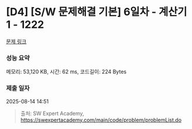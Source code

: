 # [D4] [S/W 문제해결 기본] 6일차 - 계산기1 - 1222 

[문제 링크](https://swexpertacademy.com/main/code/problem/problemDetail.do?contestProbId=AV14mbSaAEwCFAYD) 

### 성능 요약

메모리: 53,120 KB, 시간: 62 ms, 코드길이: 224 Bytes

### 제출 일자

2025-08-14 14:51



> 출처: SW Expert Academy, https://swexpertacademy.com/main/code/problem/problemList.do